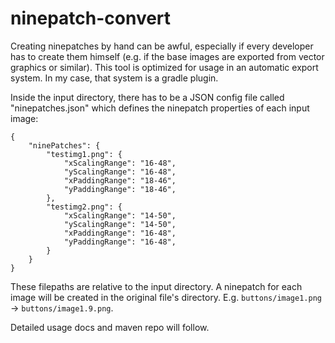 ninepatch-convert
=================
Creating ninepatches by hand can be awful, especially if every developer has to create them himself (e.g. if the base images are exported from vector graphics or similar). This tool is optimized for usage in an automatic export system. In my case, that system is a gradle plugin.

Inside the input directory, there has to be a JSON config file called "ninepatches.json" which defines the ninepatch properties of each input image:

```
{
    "ninePatches": {
        "testimg1.png": {
            "xScalingRange": "16-48",
            "yScalingRange": "16-48",
            "xPaddingRange": "18-46",
            "yPaddingRange": "18-46",
        },
        "testimg2.png": {
            "xScalingRange": "14-50",
            "yScalingRange": "14-50",
            "xPaddingRange": "16-48",
            "yPaddingRange": "16-48",
        }
    }
}
```

These filepaths are relative to the input directory. A ninepatch for each image will be created in the original file's directory. E.g. ```buttons/image1.png``` -> ```buttons/image1.9.png```.

Detailed usage docs and maven repo will follow.
